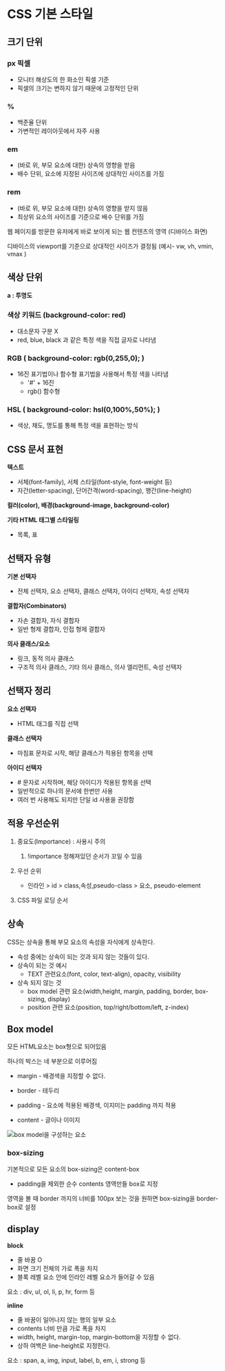 # CSS 기본 스타일



## 크기 단위

### px 픽셀

- 모니터 해상도의 한 화소인 픽셀 기준
- 픽셀의 크기는 변하지 않기 때문에 고정적인 단위

### %

- 백준율 단위
- 가변적인 레이아웃에서 자주 사용

### em

- (바로 위, 부모 요소에 대한) 상속의 영향을 받음
- 배수 단위, 요소에 지정된 사이즈에 상대적인 사이즈를 가짐

### rem

- (바로 위, 부모 요소에 대한) 상속의 영향을 받지 않음
- 최상위 요소의 사이즈를 기준으로 배수 단위를 가짐



웹 페이지를 방문한 유저에게 바로 보이게 되는 웹 컨텐츠의 영역 (디바이스 화면)

디바이스의 viewport를 기준으로 상대적인 사이즈가 결정됨 (예시- vw, vh, vmin, vmax )



## 색상 단위

**a : 투명도**

### 색상 키워드 (background-color: red)

- 대소문자 구분 X 
- red, blue, black 과 같은 특정 색을 직접 글자로 나타냄

### RGB ( background-color: rgb(0,255,0); )

- 16진 표기법이나 함수형 표기법을 사용해서 특정 색을 나타냄
  - '#' + 16진
  - rgb() 함수형 

### HSL ( background-color: hsl(0,100%,50%); )

- 색상, 채도, 명도를 통해 특정 색을 표현하는 방식



## CSS 문서 표현

**텍스트**

- 서체(font-family), 서체 스타일(font-style, font-weight 등)
- 자간(letter-spacing), 단어간격(word-spacing), 행간(line-height)

**컬러(color), 배경(background-image, background-color)**

**기타 HTML 태그별 스타일링**

- 목록, 표



## 선택자 유형

**기본 선택자**

- 전체 선택자, 요소 선택자, 클래스 선택자, 아이디 선택자, 속성 선택자

**결합자(Combinators)**

- 자손 결합자, 자식 결합자
- 일반 형제 결합자, 인접 형제 결합자

**의사 클래스/요소**

- 링크, 동적 의사 클래스
- 구조적 의사 클래스, 기타 의사 클래스, 의사 엘리먼트, 속성 선택자



## 선택자 정리

**요소 선택자**

- HTML 태그를 직접 선택

**클래스 선택자**

- 마침표 문자로 시작, 해당 클래스가 적용된 항목을 선택



**아이디 선택자**

- \# 문자로 시작하며, 해당 아이디가 적용된 항목을 선택
- 일반적으로 하나의 문서에 한번만 사용
- 여러 번 사용해도 되지만 단일 id 사용을 권장함



## 적용 우선순위

1. 중요도(Importance) : 사용시 주의
   1. !importance 정해져있던 순서가 꼬일 수 있음

2. 우선 순위
   - 인라인 > id > class,속성,pseudo-class > 요소, pseudo-element
3. CSS 파일 로딩 순서



## 상속

CSS는 상속을 통해 부모 요소의 속성을 자식에게 상속한다.

- 속성 중에는 상속이 되는 것과 되지 않는 것들이 있다.
- 상속이 되는 것 예시
  - TEXT 관련요소(font, color, text-align), opacity, visibility
- 상속 되지 않는 것 
  - box model 관련 요소(width,height, margin, padding, border, box-sizing, display)
  - position 관련 요소(position, top/right/bottom/left, z-index)



## Box model

모든 HTML요소는 box형으로 되어있음

하나의 박스는 네 부분으로 이루어짐

- margin - 배경색을 지정할 수 없다.

-  border - 테두리

-  padding - 요소에 적용된 배경색, 이지미는 padding 까지 적용

-  content -  글이나 이미지 

  ![box model을 구성하는 요소](https://images.velog.io/images/gil0127/post/1b3fcbde-3863-4a5c-909a-8b58e74f73ac/%EB%B0%95%EC%8A%A4%EB%A5%BC%20%EA%B5%AC%EC%84%B1%ED%95%98%EB%8A%94%20%EC%9A%94%EC%86%8C.png)

  

### box-sizing

기본적으로 모든 요소의 box-sizing은 content-box

- padding을 제외한 순수 contents 영역만들 box로 지정

영역을 볼 때 border 까지의 너비를 100px 보는 것을 원하면 box-sizing을 border-box로 설정



## display

**block**

- 줄 바꿈 O
- 화면 크기 전체의 가로 폭을 차지
- 블록 레벨 요소 안에 인라인 레벨 요소가 들어갈 수 있음

요소 : div, ul, ol, li, p, hr, form 등

**inline**

- 줄 바꿈이 일어나지 않는 행의 일부 요소
- contents 너비 만큼 가로 폭을 차지
- width, height, margin-top, margin-bottom을 지정할 수 없다.
- 상하 여백은 line-height로 지정한다.

요소 : span, a, img, input, label, b, em, i, strong 등